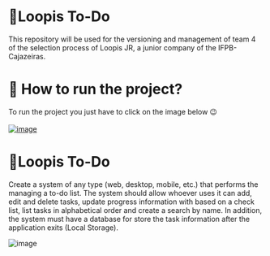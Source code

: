 # 📌Loopis To-Do
This repository will be used for the versioning and management of team 4 of the selection process of Loopis JR, a junior company of the IFPB-Cajazeiras.
# 📢 How to run the project?
To run the project you just have to click on the image below 😉
<br><br>
<a href="https://weslleycz.github.io/Desafio-Loopis/">![image](https://weslleycz.github.io/Desafio-Loopis/assets/images/splashart.png)</a>
# 📌Loopis To-Do
Create a system of any type (web, desktop, mobile, etc.) that performs the
managing a to-do list. The system should allow whoever uses it
can add, edit and delete tasks, update progress information with
based on a check list, list tasks in alphabetical order and create a
search by name. In addition, the system must have a database for
store the task information after the application exits (Local Storage).

![image](https://user-images.githubusercontent.com/44758448/141697813-c814efc7-9f30-46a1-89b7-8da42b264893.png)


